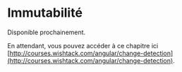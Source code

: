 # Immutabilité

Disponible prochainement.

En attendant, vous pouvez accéder à ce chapitre ici [http://courses.wishtack.com/angular/change-detection](http://courses.wishtack.com/angular/change-detection).

